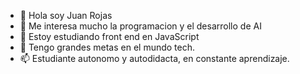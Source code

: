 - 👋 Hola soy Juan Rojas
- 👀 Me interesa mucho la programacion y el desarrollo de AI
- 🌱 Estoy estudiando front end en JavaScript
- 💞️ Tengo grandes metas en el mundo tech.
- 📫 Estudiante autonomo y autodidacta, en constante aprendizaje.

<!---
Criptamas/Criptamas is a ✨ special ✨ repository because its `README.md` (this file) appears on your GitHub profile.
You can click the Preview link to take a look at your changes.
--->
